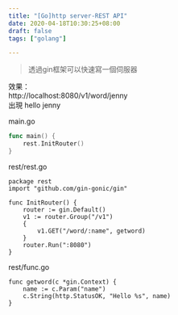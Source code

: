 ```yaml
---
title: "[Go]http server-REST API"
date: 2020-04-18T10:30:25+08:00
draft: false
tags: ["golang"]

---
```

> 透過gin框架可以快速寫一個伺服器

效果：  
http://localhost:8080/v1/word/jenny  
出現 hello jenny  

main.go
```go
func main() {
	rest.InitRouter()
}
```
rest/rest.go
```
package rest
import "github.com/gin-gonic/gin"

func InitRouter() {
	router := gin.Default()
	v1 := router.Group("/v1")
	{
		v1.GET("/word/:name", getword)
	}
	router.Run(":8080")
}
```
rest/func.go
```
func getword(c *gin.Context) {
	name := c.Param("name")
	c.String(http.StatusOK, "Hello %s", name)
}
```




